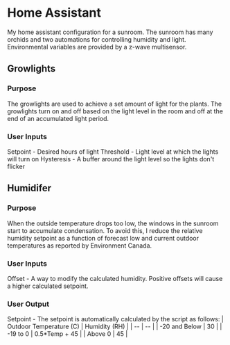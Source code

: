 # Home Assistant
My home assistant configuration for a sunroom. The sunroom has many orchids and two automations for controlling humidity and light. Environmental variables are provided by a
z-wave multisensor.

## Growlights

### Purpose

The growlights are used to achieve a set amount of light for the plants. The growlights turn on and off based on the light level in the room and off at the end of 
an accumulated light period.

### User Inputs

Setpoint - Desired hours of light
Threshold - Light level at which the lights will turn on
Hysteresis - A buffer around the light level so the lights don't flicker


## Humidifer

### Purpose 

When the outside temperature drops too low, the windows in the sunroom start to accumulate condensation. To avoid this, I reduce the relative humidity
setpoint as a function of forecast low and current outdoor temperatures as reported by Environment Canada.

### User Inputs

Offset - A way to modify the calculated humidity. Positive offsets will cause a higher calculated setpoint.

### User Output

Setpoint - The setpoint is automatically calculated by the script as follows:
| Outdoor Temperature (C) | Humidity (RH) |
| -- | -- |
| -20 and Below | 30 |
| -19 to 0 | 0.5*Temp + 45 |
| Above 0 | 45 |
